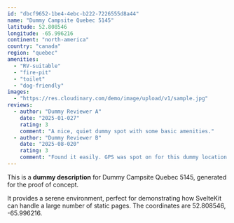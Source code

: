 ```yaml
---
id: "dbcf9652-1be4-4ebc-b222-7226555d8a44"
name: "Dummy Campsite Quebec 5145"
latitude: 52.808546
longitude: -65.996216
continent: "north-america"
country: "canada"
region: "quebec"
amenities:
  - "RV-suitable"
  - "fire-pit"
  - "toilet"
  - "dog-friendly"
images:
  - "https://res.cloudinary.com/demo/image/upload/v1/sample.jpg"
reviews:
  - author: "Dummy Reviewer A"
    date: "2025-01-027"
    rating: 3
    comment: "A nice, quiet dummy spot with some basic amenities."
  - author: "Dummy Reviewer B"
    date: "2025-08-020"
    rating: 3
    comment: "Found it easily. GPS was spot on for this dummy location."
---
```


This is a **dummy description** for Dummy Campsite Quebec 5145, generated for the proof of concept.

It provides a serene environment, perfect for demonstrating how SvelteKit can handle a large number of static pages. The coordinates are 52.808546, -65.996216.
